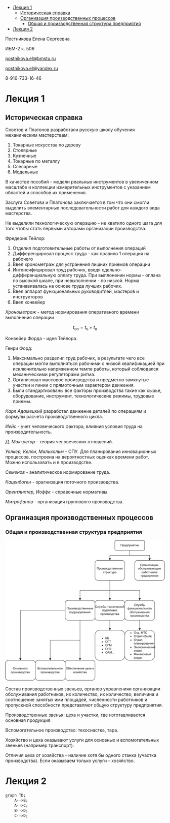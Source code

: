 - [Лекция 1](#лекция-1)
  - [Историческая справка](#историческая-справка)
  - [Органиазция производственных процессов](#органиазция-производственных-процессов)
    - [Общая и производственная структура предприятия](#общая-и-производственная-структура-предприятия)
- [Лекция 2](#лекция-2)

Постникова Елена Сергеевна

ИБМ-2 к. 506

postnikova.el@bmstu.ru

postnikova.el@yandex.ru

8-916-733-16-46

# Лекция 1

## Историческая справка

Советов и Платонов разработали русскую школу обучения механическим мастерствам:

1. Токарные искусства по дереву
2. Столярные 
3. Кузнечные
4. Токарные по металлу
5. Слесарные
6. Модельные

В качестве пособий - модели реальных инструментов в увеличенном масштабе и коллекции измерительных инструментов с указанием областей и способов их применения. 

Заслуга Советова и Платонова заключается в том что они смогли выделить элементарные последовательности работ для каждого вида мастерства.

Не выделили технологическую операцию - не хватило одного шага для того чтобы стать первыми авторами организации производства.

Фредерик Тейлор:

1. Отделил подготовительные работы от выполнения операций
2. Дифференцировал процесс труда - как правило 1 операция на рабочего
3. Ввел хронометраж для устранения лишних приемов операции
4. Интенсифицировал труд рабочих, введя сдельно-дифференциальную оплату труда. При выплонении нормы - оплана по высокой шкале, при невыполнении - по низкой. Норма устанавивалась на основе труда лучших рабочих.
5. Ввел аппарат функциональных руководитлей, мастеров и инструкторов
6. Ввел конвейер

*Хронометраж* - метод нормирования оперативного времени выполнения операции

$$t_\text{оп}=t_\text{о}+t_\text{в}$$

Конвейер Форда - идея Тейлора.

Генри Форд:
1. Максимально разделил труд рабочих, в результате чего все операции могли выполняться рабочими с низкой квалификацией при исключительно напряженном темпе работы, который соблюдался механическими регуляторами ритма. 
2. Организовал массовое производства и предметно замкнутые участки и линии с прямоточным характером движения. 
3. Были стандартизованы все факторы производства такие как сырье, оборудование, инструмент, технологические режимы, трудовые приемы.

*Карл Адамецкий* разработал движение деталей по операциям и формулы расчета производственного цикла.

*Иейс* - учет человеческого фактора, влияния условия труда на производительность.

*Д. Макгрегор* - теория человеческих отношений.

*Уолкер, Келли, Малькольм* - СПУ. Для планирования инновационных процессов, построена на вероятностных оценках времени работ. Можно использовать и в производстве.

*Семенов* - аналитическое нормирование труда.

*Каценбоген* - орагнизация поточного производства.

*Орентлихтер, Иоффе* - справочные нормативы.

*Митрофанов* - организация группового производства.

## Органиазция производственных процессов

### Общая и производственная структура предприятия

![Image](./imgs/1.drawio.png)

Состав производственных звеньев, органов управленияи организации обслуживания работников, их количество, их количество, величина и соотношение занятых ими площадей, численности работников и пропускной способности представляют общую структуру предприятия.

Производственные звенья: цеха и участки, где изготавливается основная продукция.

Вспомогательное производство: техоснастка, тара.

Хозяйство и цеха оказывают услуги для основных и вспомогательных звеньев (например транспорт).

Отличия цеха от хозяйства - наличие хотя бы одного станка (участка производства). Если оказываем только услуги - хозяйство.

# Лекция 2

```mermaid
graph TD;
    A-->B;
    A-->C;
    B-->D;
    C-->D;
```